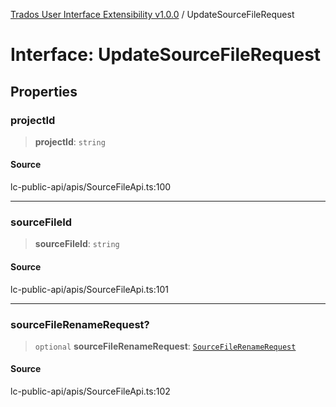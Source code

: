 [Trados User Interface Extensibility v1.0.0](../wiki/globals) / UpdateSourceFileRequest

# Interface: UpdateSourceFileRequest

## Properties

### projectId

> **projectId**: `string`

#### Source

lc-public-api/apis/SourceFileApi.ts:100

***

### sourceFileId

> **sourceFileId**: `string`

#### Source

lc-public-api/apis/SourceFileApi.ts:101

***

### sourceFileRenameRequest?

> `optional` **sourceFileRenameRequest**: [`SourceFileRenameRequest`](../wiki/Interface.SourceFileRenameRequest)

#### Source

lc-public-api/apis/SourceFileApi.ts:102
